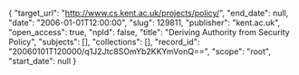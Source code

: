 {
  "target_url": "http://www.cs.kent.ac.uk/projects/policy/", 
  "end_date": null, 
  "date": "2006-01-01T12:00:00", 
  "slug": 129811, 
  "publisher": "kent.ac.uk", 
  "open_access": true, 
  "npld": false, 
  "title": "Deriving Authority from Security Policy", 
  "subjects": [], 
  "collections": [], 
  "record_id": "20060101T120000/q1J2Jtc8SOmYb2KKYmVonQ==", 
  "scope": "root", 
  "start_date": null
}

